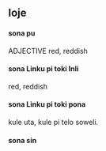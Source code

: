 ## loje

#### sona pu

ADJECTIVE red, reddish

#### sona Linku pi toki Inli

red, reddish

#### sona Linku pi toki pona

kule uta, kule pi telo soweli.

#### sona sin

